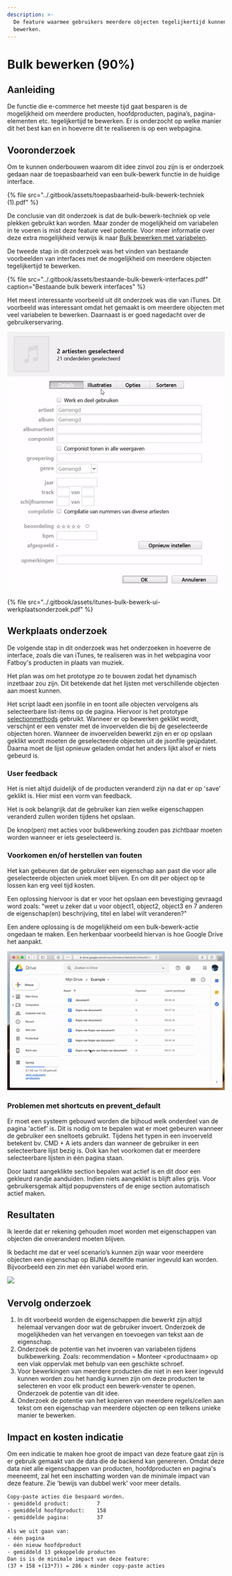 ```yaml
---
description: >-
  De feature waarmee gebruikers meerdere objecten tegelijkertijd kunnen
  bewerken.
---
```


# Bulk bewerken \(90%\)

## Aanleiding

De functie die e-commerce het meeste tijd gaat besparen is de mogelijkheid om meerdere producten, hoofdproducten, pagina’s, pagina-elementen etc. tegelijkertijd te bewerken. Er is onderzocht op welke manier dit het best kan en in hoeverre dit te realiseren is op een webpagina. 

## Vooronderzoek

Om te kunnen onderbouwen waarom dit idee zinvol zou zijn is er onderzoek gedaan naar de toepasbaarheid van een bulk-bewerk functie in de huidige interface. 

{% file src="../.gitbook/assets/toepasbaarheid-bulk-bewerk-techniek \(1\).pdf" %}

De conclusie van dit onderzoek is dat 
de bulk-bewerk-techniek op vele plekken gebruikt kan worden. Maar zonder de mogelijkheid om variabelen in te voeren is mist deze feature veel potentie. Voor meer informatie over deze extra mogelijkheid verwijs ik naar [Bulk bewerken met variabelen](9.-bulk-bewerken-met-variabelen.md).

De tweede stap in dit onderzoek was het vinden van bestaande voorbeelden van interfaces met de mogelijkheid om meerdere objecten tegelijkertijd te bewerken. 

{% file src="../.gitbook/assets/bestaande-bulk-bewerk-interfaces.pdf" caption="Bestaande bulk bewerk interfaces" %}

Het meest interessante voorbeeld uit dit onderzoek was die van iTunes. Dit voorbeeld was interessant omdat het gemaakt is om meerdere objecten met veel variabelen te bewerken. Daarnaast is er goed nagedacht over de gebruikerservaring. 

![](../.gitbook/assets/itunes_bulkbewerkui.gif)

{% file src="../.gitbook/assets/itunes-bulk-bewerk-ui-werkplaatsonderzoek.pdf" %}

## Werkplaats onderzoek

De volgende stap in dit onderzoek was het onderzoeken in hoeverre de interface, zoals die van iTunes, te realiseren was in het webpagina voor Fatboy's producten in plaats van muziek. 

Het plan was om het prototype zo te bouwen zodat het dynamisch inzetbaar zou zijn. Dit betekende dat het lijsten met verschillende objecten aan moest kunnen.

Het script laadt een jsonfile in en toont alle objecten vervolgens als selecteerbare list-items op de pagina. Hiervoor is het prototype [selectionmethods](3.-selection-methods.md) gebruikt. Wanneer er op bewerken geklikt wordt, verschijnt er een venster met de invoervelden die bij de geselecteerde objecten horen. Wanneer de invoervelden bewerkt zijn en er op opslaan geklikt wordt moeten de geselecteerde objecten uit de jsonfile geüpdatet. Daarna moet de lijst opnieuw geladen omdat het anders lijkt alsof er niets gebeurd is.

### User feedback

Het is niet altijd duidelijk of de producten veranderd zijn na dat er op 'save' geklikt is. Hier mist een vorm van feedback.

Het is ook belangrijk dat de gebruiker kan zien welke eigenschappen veranderd zullen worden tijdens het opslaan. 

De knop\(pen\) met acties voor bulkbewerking zouden pas zichtbaar moeten worden wanneer er iets geselecteerd is. 

### Voorkomen en/of herstellen van fouten

Het kan gebeuren dat de gebruiker een eigenschap aan past die voor alle geselecteerde objecten uniek moet blijven. En om dit per object op te lossen kan erg veel tijd kosten. 

Een oplossing hiervoor is dat er voor het opslaan een bevestiging gevraagd word zoals: "weet u zeker dat u voor object1, object2, object3 en 7 anderen de eigenschap\(en\) beschrijving, titel en label wilt veranderen?"

Een andere oplossing is de mogelijkheid om een bulk-bewerk-actie ongedaan te maken. Een herkenbaar voorbeeld hiervan is hoe Google Drive het aanpakt. 

![](../.gitbook/assets/googledrive_undo.gif)

### Problemen met shortcuts en prevent\_default

Er moet een systeem gebouwd worden die bijhoud welk onderdeel van de pagina 'actief' is. Dit is nodig om te bepalen wat er moet gebeuren wanneer de gebruiker een sneltoets gebruikt. Tijdens het typen in een invoerveld betekent bv. CMD + A iets anders dan wanneer de gebruiker in een selecteerbare lijst bezig is. Ook kan het voorkomen dat er meerdere selecteerbare lijsten in één pagina staan. 

Door laatst aangeklikte section bepalen wat actief is en dit door een gekleurd randje aanduiden. Indien niets aangeklikt is blijft alles grijs. Voor gebruikersgemak altijd popupvensters of de enige section automatisch actief maken. 

## Resultaten

Ik leerde dat er rekening gehouden moet worden met eigenschappen van objecten die onveranderd moeten blijven. 

Ik bedacht me dat er veel scenario’s kunnen zijn waar voor meerdere objecten een eigenschap op BIJNA dezelfde manier ingevuld kan worden. Bijvoorbeeld een zin met één variabel woord erin. 

![](../.gitbook/assets/bulkbewerken.gif)

## Vervolg onderzoek

1. In dit voorbeeld worden de eigenschappen die bewerkt zijn altijd helemaal vervangen door wat de gebruiker invoert. Onderzoek de mogelijkheden van het vervangen en toevoegen van tekst aan de eigenschap. 
2. Onderzoek de potentie van het invoeren van variabelen tijdens bulkbewerking. Zoals: recommendation = Monteer &lt;productnaam&gt; op een vlak oppervlak met behulp van een geschikte schroef. 
3. Voor bewerkingen van meerdere producten die niet in een keer ingevuld kunnen worden zou het handig kunnen zijn om deze producten te selecteren en voor elk product een bewerk-venster te openen. Onderzoek de potentie van dit idee.
4. Onderzoek de potentie van het kopieren van meerdere regels/cellen aan tekst om een eigenschap van meerdere objecten op een telkens unieke manier te bewerken. 

## Impact en kosten indicatie

Om een indicatie te maken hoe groot de impact van deze feature gaat zijn is er gebruik gemaakt van de data die de backend kan genereren. Omdat deze data niet alle eigenschappen van producten, hoofdproducten en pagina's meeneemt, zal het een inschatting worden van de minimale impact van deze feature. Zie 'bewijs van dubbel werk' voor meer details.

```text
Copy-paste acties die bespaard worden.
- gemiddeld product:         7 
- gemiddeld hoofdproduct:    158 
- gemiddelde pagina:         37

Als we uit gaan van:
- één pagina 
- één nieuw hoofdproduct
- gemiddeld 13 gekoppelde producten 
Dan is is de minimale impact van deze feature: 
(37 + 158 +(13*7)) = 286 x minder copy-paste acties

```



